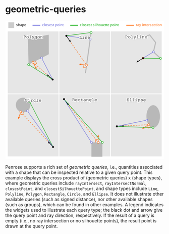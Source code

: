 # geometric-queries

![Diagram generated by geometric-queries example](geometric-queries-example.svg)

Penrose supports a rich set of _geometric queries_, i.e., quantities associated with a shape that can be inspected relative to a given query point. This example displays the cross product of (geometric queries) x (shape types), where geometric queries include `rayIntersect`, `rayIntersectNormal`, `closestPoint`, and `closestSilhouettePoint`, and shape types include `Line`, `Polyline`, `Polygon`, `Rectangle`, `Circle`, and `Ellipse`. It does not illustrate other available queries (such as signed distance), nor other available shapes (such as groups), which can be found in other examples. A legend indicates the widgets used to illustrate each query type; the black dot and arrow give the query point and ray direction, respectively. If the result of a query is empty (i.e., no ray intersection or no silhouette points), the result point is drawn at the query point.
